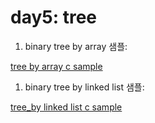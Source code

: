 # day5: tree

1. binary tree by array 샘플:

[tree by array c sample](./treearray_c.pdf)

1. binary tree by linked list 샘플:

[tree_by linked list c sample](./treelinked_c.pdf)

